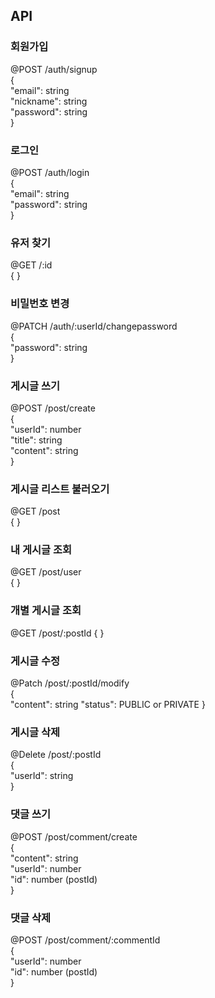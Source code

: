 ## API

### 회원가입
@POST /auth/signup<br />
{<br />
    "email": string<br />
    "nickname": string<br />
    "password": string<br />
}

### 로그인
@POST /auth/login<br />
{<br />
    "email": string<br />
    "password": string<br />
}

### 유저 찾기
@GET /:id<br />
{ }

### 비밀번호 변경
@PATCH /auth/:userId/changepassword<br />
{<br />
    "password": string<br />
}

### 게시글 쓰기
@POST /post/create<br />
{<br />
    "userId": number<br />
    "title": string<br />
    "content": string<br />
}

### 게시글 리스트 불러오기
@GET /post<br />
{ }

### 내 게시글 조회
@GET /post/user<br />
{ }

### 개별 게시글 조회
@GET /post/:postId
{ }

### 게시글 수정
@Patch /post/:postId/modify<br />
{<br />
    "content": string
    "status": PUBLIC or PRIVATE
}

### 게시글 삭제
@Delete /post/:postId<br />
{<br />
    "userId": string<br />
}

### 댓글 쓰기
@POST /post/comment/create<br />
{<br />
    "content": string<br />
    "userId": number<br />
    "id": number (postId)<br />
}

### 댓글 삭제
@POST /post/comment/:commentId<br />
{<br />
    "userId": number<br />
    "id": number (postId)<br />
}
